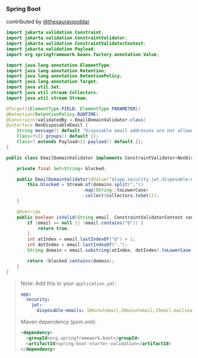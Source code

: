 ### Spring Boot
contributed by [@thesauravpoddar](https://github.com/thesauravpoddar)
```java
import jakarta.validation.Constraint;
import jakarta.validation.ConstraintValidator;
import jakarta.validation.ConstraintValidatorContext;
import jakarta.validation.Payload;
import org.springframework.beans.factory.annotation.Value;

import java.lang.annotation.ElementType;
import java.lang.annotation.Retention;
import java.lang.annotation.RetentionPolicy;
import java.lang.annotation.Target;
import java.util.Set;
import java.util.stream.Collectors;
import java.util.stream.Stream;

@Target({ElementType.FIELD, ElementType.PARAMETER})
@Retention(RetentionPolicy.RUNTIME)
@Constraint(validatedBy = EmailDomainValidator.class)
@interface NonDisposableEmail {
    String message() default "Disposable email addresses are not allowed";
    Class<?>[] groups() default {};
    Class<? extends Payload>[] payload() default {};
}

public class EmailDomainValidator implements ConstraintValidator<NonDisposableEmail, String> {

    private final Set<String> blocked;

    public EmailDomainValidator(@Value("${app.security.jwt.disposable-emails}") String domains) {
        this.blocked = Stream.of(domains.split(","))
                             .map(String::toLowerCase)
                             .collect(Collectors.toSet());
    }

    @Override
    public boolean isValid(String email, ConstraintValidatorContext context) {
        if (email == null || !email.contains("@")) {
            return true;
        }
        int atIndex = email.lastIndexOf("@") + 1;
        int dotIndex = email.lastIndexOf(".");
        String domain = email.substring(atIndex, dotIndex).toLowerCase();

        return !blocked.contains(domain);
    }
}

```
> Note: Add this to your `application.yml`:
> 
> ```yaml
> app:
>   security:
>     jwt:
>       disposable-emails: 10minutemail,20minutemail,33mail,mailinator,trashmail,temp-mail,yopmail
> ```
>
> Maven dependency (pom.xml):
> ```xml
> <dependency>
>   <groupId>org.springframework.boot</groupId>
>   <artifactId>spring-boot-starter-validation</artifactId>
> </dependency>
> ```
